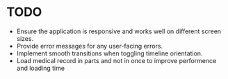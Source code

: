 # TODO

- Ensure the application is responsive and works well on different screen sizes.
- Provide error messages for any user-facing errors.
- Implement smooth transitions when toggling timeline orientation.
- Load medical record in parts and not in once to improve performence and loading time
